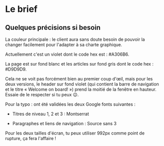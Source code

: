 # Le brief

## Quelques précisions si besoin

La couleur principale : le client aura sans doute besoin de pouvoir la changer facilement pour l'adapter à sa charte graphique.

Actuellement c'est un violet dont le code hex est : #A306B6.

La page est sur fond blanc et les articles sur fond gris dont le code hex : #D9D9D9.

Cela ne se voit pas forcément bien au premier coup d'œil, mais pour les deux versions, le header sur fond violet (qui contient la barre de navigation et le titre « Welcome on board! ») prend la moitié de la fenêtre en hauteur. Essaie de le respecter si tu peux 😉.

Pour la typo : ont été validées les deux Google fonts suivantes :

- Titres de niveau 1, 2 et 3 : Montserrat

- Paragraphes et liens de navigation : Source sans 3

Pour les deux tailles d'écran, tu peux utiliser 992px comme point de rupture, ça fera l'affaire !